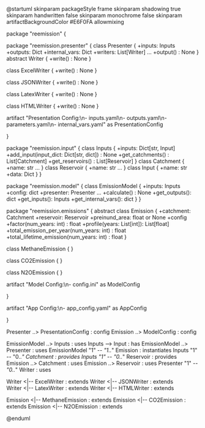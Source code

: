 @startuml
skinparam packageStyle frame
skinparam shadowing true
skinparam handwritten false
skinparam monochrome false
skinparam artifactBackgroundColor #E6F0FA
allowmixing

package "reemission" {

package "reemission.presenter" {
  class Presenter {
    +inputs: Inputs
    +outputs: Dict
    +internal_vars: Dict
    +writers: List[Writer]
    ...
    +output() : None
  }
  abstract Writer {
    +write() : None
  }

class ExcelWriter {
  +write() : None
}

class JSONWriter {
  +write() : None
}

class LatexWriter {
  +write() : None
}

class HTMLWriter {
  +write() : None
}

artifact "Presentation Config:\n- inputs.yaml\n- outputs.yaml\n- parameters.yaml\n- internal_vars.yaml" as PresentationConfig

}



package "reemission.input" {
  class Inputs {
    +inputs: Dict[str, Input]
    +add_input(input_dict: Dict[str, dict]) : None
    +get_catchments() : List[Catchment]
    +get_reservoirs() : List[Reservoir]
  }
  class Catchment {
    +name: str
    ...
  }
  class Reservoir {
    +name: str
    ...
  }
  class Input {
    +name: str
    +data: Dict
  }
}

package "reemission.model" {
  class EmissionModel {
    +inputs: Inputs
    +config: dict
    +presenter: Presenter
    ...
    +calculate() : None
    +get_outputs(): dict
    +get_inputs(): Inputs
    +get_internal_vars(): dict
  }
}

package "reemission.emissions" {
  abstract class Emission {
    +catchment: Catchment
    +reservoir: Reservoir
    +preinund_area: float or None
    +config
    +factor(num_years: int) : float
    +profile(years: List[int]): List[float]
    +total_emission_per_year(num_years: int) : float
    +total_lifetime_emission(num_years: int) : float
  }

  class MethaneEmission {
  }

  class CO2Emission {
  }

  class N2OEmission {
  }



artifact "Model Config:\n- config.ini" as ModelConfig


}

artifact "App Config:\n- app_config.yaml" as AppConfig

}

Presenter ..> PresentationConfig : config
Emission ..> ModelConfig : config

EmissionModel ..> Inputs : uses
Inputs --> Input : has
EmissionModel ..> Presenter : uses
EmissionModel "1" *-- "1..*" Emission : instantiates
Inputs "1" -- "0..*" Catchment : provides
Inputs "1" -- "0..*" Reservoir : provides
Emission ..> Catchment : uses
Emission ..> Reservoir : uses
Presenter "1" *-- "0..*" Writer : uses

Writer <|-- ExcelWriter : extends
Writer <|-- JSONWriter : extends  
Writer <|-- LatexWriter : extends
Writer <|-- HTMLWriter : extends

Emission <|-- MethaneEmission : extends
Emission <|-- CO2Emission : extends
Emission <|-- N2OEmission : extends  


@enduml
